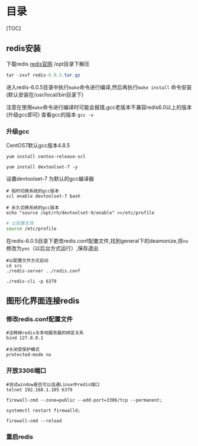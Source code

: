 # 目录

[TOC]

## redis安装

下载redis [redis官网](http://www.redis.io)  /opt目录下解压

```java
tar -zxvf redis-6.0.5.tar.gz
```

进入redis-6.0.5目录中执行`make`命令进行编译,然后再执行`make install` 命令安装(默认安装在/usr/local/bin目录下)

注意在使用`make`命令进行编译时可能会报错,gcc老版本不兼容redis6.0以上的版本(升级gcc即可) 查看gcc的版本 `gcc -v`

### 升级gcc

CentOS7默认gcc版本4.8.5

```shell
yum install centos-release-scl
```

```shell
yum install devtoolset-7 -y
```

设置devtoolset-7 为默认的gcc编译器

```shell
# 临时切换系统的gcc版本
scl enable devtoolset-7 bash
```

```shell
# 永久切换系统的gcc版本
echo "source /opt/rh/devtoolset-9/enable" >>/etc/profile
```

```bash
# 让配置生效
source /etc/profile
```

在redis-6.0.5目录下更改redis.conf配置文件,找到general下的deamonize,将`no`修改为`yes`（以后台方式运行）,保存退出

```mysql
#以配置文件方式启动
cd src
./redis-server ../redis.conf
```

```mysql
./redis-cli -p 6379
```

## 图形化界面连接redis

### 修改redis.conf配置文件

```properties
#注释掉redis与本地服务器的绑定关系
bind 127.0.0.1
```

```properties
#关闭受保护模式
protected-mode no
```

### 开放3306端口

```shell
#测试window是否可以连通Linux中redis端口
telnet 192.168.1.105 6379
```

```shell
firewall-cmd --zone=public --add-port=3306/tcp --permanent;
```

```shell
systemctl restart firewalld;
```

```shell
firewall-cmd --reload
```

### 重启redis